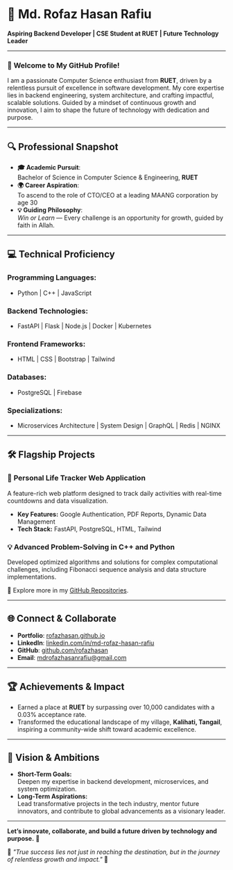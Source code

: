 
# 🌟 **Md. Rofaz Hasan Rafiu**  
**Aspiring Backend Developer | CSE Student at RUET | Future Technology Leader**

---

### 👋 **Welcome to My GitHub Profile!**  

I am a passionate Computer Science enthusiast from **RUET**, driven by a relentless pursuit of excellence in software development. My core expertise lies in backend engineering, system architecture, and crafting impactful, scalable solutions. Guided by a mindset of continuous growth and innovation, I aim to shape the future of technology with dedication and purpose.

---

## 🔍 **Professional Snapshot**
- **🎓 Academic Pursuit**:  
  Bachelor of Science in Computer Science & Engineering, **RUET**
- **🌍 Career Aspiration**:  
  To ascend to the role of CTO/CEO at a leading MAANG corporation by age 30  
- **💡 Guiding Philosophy**:  
  *Win or Learn* — Every challenge is an opportunity for growth, guided by faith in Allah.  

---

## 💻 **Technical Proficiency**

### **Programming Languages:**  
- Python | C++ | JavaScript  

### **Backend Technologies:**  
- FastAPI | Flask | Node.js | Docker | Kubernetes  

### **Frontend Frameworks:**  
- HTML | CSS | Bootstrap | Tailwind  

### **Databases:**  
- PostgreSQL | Firebase  

### **Specializations:**  
- Microservices Architecture | System Design | GraphQL | Redis | NGINX  

---

## 🛠️ **Flagship Projects**
### 🚀 **Personal Life Tracker Web Application**  
A feature-rich web platform designed to track daily activities with real-time countdowns and data visualization.  
- **Key Features:** Google Authentication, PDF Reports, Dynamic Data Management  
- **Tech Stack:** FastAPI, PostgreSQL, HTML, Tailwind  

### 💡 **Advanced Problem-Solving in C++ and Python**  
Developed optimized algorithms and solutions for complex computational challenges, including Fibonacci sequence analysis and data structure implementations.  

📂 Explore more in my [GitHub Repositories](https://github.com/rofazhasan).  

---

## 🌐 **Connect & Collaborate**
- **Portfolio**: [rofazhasan.github.io](https://rofazhasan.github.io/rofaz-portfolio/)  
- **LinkedIn**: [linkedin.com/in/md-rofaz-hasan-rafiu](https://www.linkedin.com/in/md-rofaz-hasan-rafiu)  
- **GitHub**: [github.com/rofazhasan](https://github.com/rofazhasan)  
- **Email**: [mdrofazhasanrafiu@gmail.com](mailto:mdrofazhasanrafiu@gmail.com)  

---

## 🏆 **Achievements & Impact**
- Earned a place at **RUET** by surpassing over 10,000 candidates with a 0.03% acceptance rate.  
- Transformed the educational landscape of my village, **Kalihati, Tangail**, inspiring a community-wide shift toward academic excellence.  

---

## 🎯 **Vision & Ambitions**
- **Short-Term Goals:**  
  Deepen my expertise in backend development, microservices, and system optimization.  
- **Long-Term Aspirations:**  
  Lead transformative projects in the tech industry, mentor future innovators, and contribute to global advancements as a visionary leader.  

---

**Let’s innovate, collaborate, and build a future driven by technology and purpose.** 🚀  

🌟 *"True success lies not just in reaching the destination, but in the journey of relentless growth and impact."* 🌟  

<!---
rofazhasan/rofazhasan is a ✨ special ✨ repository because its `README.md` (this file) appears on your GitHub profile.
You can click the Preview link to take a look at your changes.
--->
